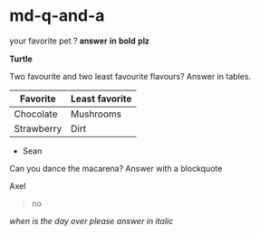 # md-q-and-a

your favorite pet ? 𝐚𝐧𝐬𝐰𝐞𝐫 𝐢𝐧 𝐛𝐨𝐥𝐝 𝐩𝐥𝐳

**Turtle**

Two favourite and two least favourite flavours? Answer in tables.

  Favorite	     | Least favorite
  ------------- | -------------
  Chocolate  | Mushrooms
  Strawberry  | Dirt

- Sean


Can you dance the macarena? Answer with a blockquote

Axel

> no

*when is the day over please answer in italic*
